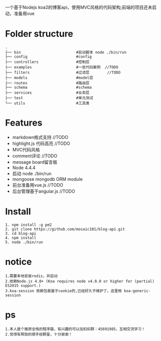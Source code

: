 一个基于Nodejs koa2的博客api，使用MVC风格的代码架构;前端的项目还未启动，准备用vue

Folder structure
=====

```
.
├── bin                         #启动脚本 node ./bin/run
├── config                      #config
├── controllers                 #控制层
├── examples                    #一些代码案例  //TODO
├── filters                     #过滤层        //TODO
├── models                      #model层
├── routes                      #路由层
├── schema                      #schema
├── services                    #业务层
├── test                        #单元测试
└── utils                       #工具类

```

Features
=====
* markdown格式支持        //TODO
* highlight.js 代码高亮   //TODO
* MVC代码风格
* comment评论            //TODO
* message board留言板
* Node 4.4.4
* 启动 node ./bin/run
* mongoose mongodb ORM module
* 前台准备用vue.js       //TODO
* 后台管理基于angular.js //TODO

Install
=====

    1. npm install -g pm2
    2. git clone https://github.com/mosaic101/blog-api.git
    3. cd blog-api
    4. npm install
    5. node ./bin/run

notice
=====
    1.需要本地安装redis，并启动
    2.依赖Node.js 4.0+ (Koa requires node v4.0.0 or higher for (partial) ES2015 support.)
    3.koa-session 依赖包是基于cookie的,已经好久不维护了。这里用 koa-generic-session

ps
=====
    1.本人是个推崇全栈的程序猿，有兴趣的可以加扣扣群：45691985，互相交流学习！
    2.觉得有帮助的顺手给颗星，十分谢谢！
